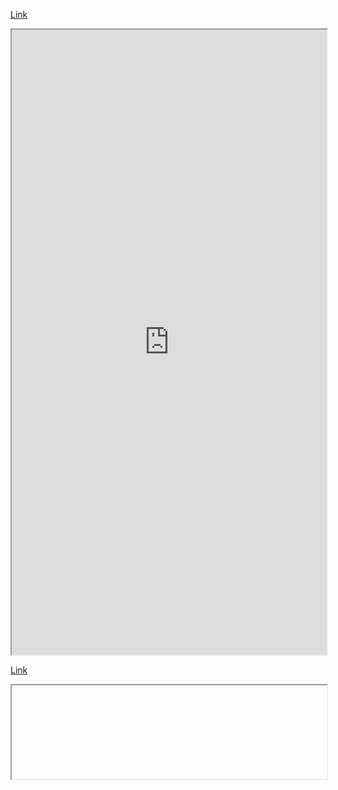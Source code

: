 [Link](https://vim.rtorr.com/)
<iframe width="100%" height="1000px" src="https://vim.rtorr.com/"></iframe>

[Link](https://thevaluable.dev/vim-advanced/)
<iframe width="100%" heightsrc="https://thevaluable.dev/vim-advanced/"> </iframe>